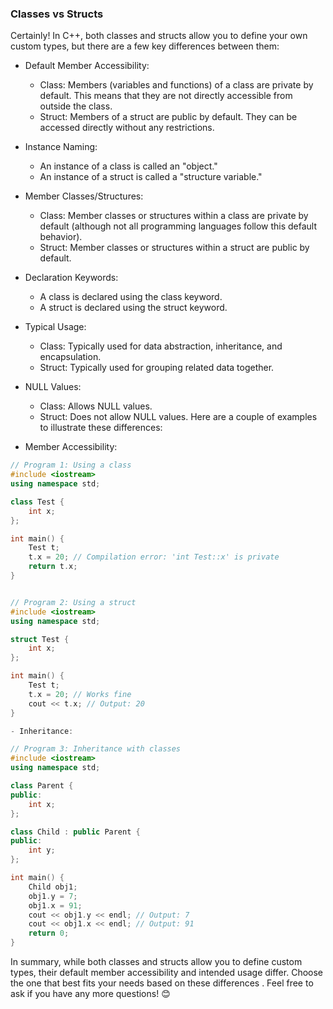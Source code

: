 ### Classes vs Structs
Certainly! In C++, both classes and structs allow you to define your own custom types, but there are a few key differences between them:
- Default Member Accessibility:
    - Class: Members (variables and functions) of a class are private by default. This means that they are not directly accessible from outside the class.
    - Struct: Members of a struct are public by default. They can be accessed directly without any restrictions.
  
- Instance Naming:
    - An instance of a class is called an "object."
    - An instance of a struct is called a "structure variable."

- Member Classes/Structures:
    - Class: Member classes or structures within a class are private by default (although not all programming languages follow this default behavior).
    - Struct: Member classes or structures within a struct are public by default.

- Declaration Keywords:
    - A class is declared using the class keyword.
    - A struct is declared using the struct keyword.
- Typical Usage:
    - Class: Typically used for data abstraction, inheritance, and encapsulation.
    - Struct: Typically used for grouping related data together.
- NULL Values:
    - Class: Allows NULL values.
    - Struct: Does not allow NULL values.
Here are a couple of examples to illustrate these differences:
- Member Accessibility:

```c++
// Program 1: Using a class
#include <iostream>
using namespace std;

class Test {
    int x;
};

int main() {
    Test t;
    t.x = 20; // Compilation error: 'int Test::x' is private
    return t.x;
}


// Program 2: Using a struct
#include <iostream>
using namespace std;

struct Test {
    int x;
};

int main() {
    Test t;
    t.x = 20; // Works fine
    cout << t.x; // Output: 20
}

- Inheritance:

// Program 3: Inheritance with classes
#include <iostream>
using namespace std;

class Parent {
public:
    int x;
};

class Child : public Parent {
public:
    int y;
};

int main() {
    Child obj1;
    obj1.y = 7;
    obj1.x = 91;
    cout << obj1.y << endl; // Output: 7
    cout << obj1.x << endl; // Output: 91
    return 0;
}
```
In summary, while both classes and structs allow you to define custom types, their default member accessibility and intended usage differ. Choose the one that best fits your needs based on these differences  .
Feel free to ask if you have any more questions! 😊
